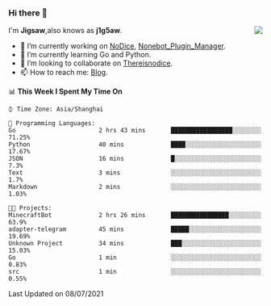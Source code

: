 ### Hi there 👋

<a href="#">
  <img align="right" src="https://github-readme-stats.vercel.app/api?username=j1g5awi&count_private=true&show_icons=true&title_color=80070B&text_color=B3B3B3&bg_color=212121&icon_color=80070B" />
</a>

I'm **Jigsaw**,also knows as **j1g5aw**.

- 🔭 I’m currently working on [NoDice](https://github.com/thereisnodice/nodice2), [Nonebot_Plugin_Manager](https://github.com/Jigsaw111/nonebot_plugin_manager).
- 🌱 I’m currently learning Go and Python.
- 👯 I’m looking to collaborate on [Thereisnodice](https://github.com/thereisnodice).
- 📫 How to reach me: [Blog](https://blog.maddestroyer.xyz/).

<!--START_SECTION:waka-->
📊 **This Week I Spent My Time On** 

```text
⌚︎ Time Zone: Asia/Shanghai

💬 Programming Languages: 
Go                       2 hrs 43 mins       █████████████████░░░░░░░░   71.25% 
Python                   40 mins             ████░░░░░░░░░░░░░░░░░░░░░   17.67% 
JSON                     16 mins             █░░░░░░░░░░░░░░░░░░░░░░░░   7.3% 
Text                     3 mins              ░░░░░░░░░░░░░░░░░░░░░░░░░   1.7% 
Markdown                 2 mins              ░░░░░░░░░░░░░░░░░░░░░░░░░   1.03%

🐱‍💻 Projects: 
MinecraftBot             2 hrs 26 mins       ████████████████░░░░░░░░░   63.9% 
adapter-telegram         45 mins             █████░░░░░░░░░░░░░░░░░░░░   19.69% 
Unknown Project          34 mins             ███░░░░░░░░░░░░░░░░░░░░░░   15.03% 
Go                       1 min               ░░░░░░░░░░░░░░░░░░░░░░░░░   0.83% 
src                      1 min               ░░░░░░░░░░░░░░░░░░░░░░░░░   0.55%

```


 Last Updated on 08/07/2021
<!--END_SECTION:waka-->
